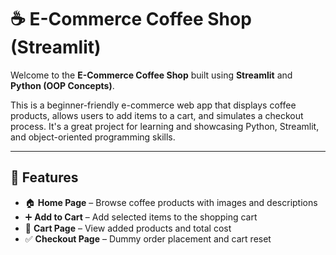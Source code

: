 
# ☕ E-Commerce Coffee Shop (Streamlit)

Welcome to the **E-Commerce Coffee Shop** built using **Streamlit** and **Python (OOP Concepts)**.

This is a beginner-friendly e-commerce web app that displays coffee products, allows users to add items to a cart, and simulates a checkout process. It's a great project for learning and showcasing Python, Streamlit, and object-oriented programming skills.

---

## 🚀 Features

- 🏠 **Home Page** – Browse coffee products with images and descriptions
- ➕ **Add to Cart** – Add selected items to the shopping cart
- 🛒 **Cart Page** – View added products and total cost
- ✅ **Checkout Page** – Dummy order placement and cart reset
